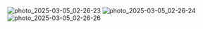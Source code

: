 ![photo_2025-03-05_02-26-23](https://github.com/user-attachments/assets/d4b795c7-95c1-4aff-8411-03784e07b2c2)
![photo_2025-03-05_02-26-24](https://github.com/user-attachments/assets/cb41bf1f-df59-4475-ace0-43fba2fd247d)
![photo_2025-03-05_02-26-26](https://github.com/user-attachments/assets/5498e818-43b5-4553-97af-c46c605a97c0)
